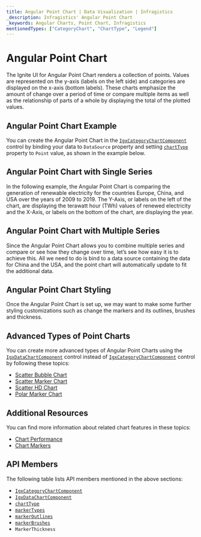 ```yaml
---
title: Angular Point Chart | Data Visualization | Infragistics
_description: Infragistics' Angular Point Chart
_keywords: Angular Charts, Point Chart, Infragistics
mentionedTypes: ["CategoryChart", "ChartType", "Legend"]
---
```


# Angular Point Chart

The Ignite UI for Angular Point Chart renders a collection of points. Values are represented on the y-axis (labels on the left side) and categories are displayed on the x-axis (bottom labels). These charts emphasize the amount of change over a period of time or compare multiple items as well as the relationship of parts of a whole by displaying the total of the plotted values.

## Angular Point Chart Example

You can create the Angular Point Chart in the [`IgxCategoryChartComponent`]({environment:dvApiBaseUrl}/products/ignite-ui-angular/api/docs/typescript/latest/classes/igxcategorychartcomponent.html) control by binding your data to `DataSource` property and setting [`chartType`]({environment:dvApiBaseUrl}/products/ignite-ui-angular/api/docs/typescript/latest/classes/igxcategorychartcomponent.html#charttype) property to `Point` value, as shown in the example below.

<code-view style="height: 600px"
           data-demos-base-url="{environment:dvDemosBaseUrl}"
           iframe-src="{environment:dvDemosBaseUrl}/charts/category-chart-point-chart-multiple-sources"
           github-src="charts/category-chart/point-chart-multiple-sources"
           alt="Angular Point Chart Example" >
</code-view>

<div class="divider--half"></div>

## Angular Point Chart with Single Series

In the following example, the Angular Point Chart is comparing the generation of renewable electricity for the countries Europe, China, and USA over the years of 2009 to 2019. The Y-Axis, or labels on the left of the chart, are displaying the terawatt hour (TWh) values of renewed electricity and the X-Axis, or labels on the bottom of the chart, are displaying the year.

<code-view style="height: 600px"
           data-demos-base-url="{environment:dvDemosBaseUrl}"
           iframe-src="{environment:dvDemosBaseUrl}/charts/category-chart-point-chart-single-source"
           github-src="charts/category-chart/point-chart-single-source"
           alt="Angular Point Chart with Single Series" >
</code-view>

<div class="divider--half"></div>

## Angular Point Chart with Multiple Series

Since the Angular Point Chart allows you to combine multiple series and compare or see how they change over time, let’s see how easy it is to achieve this. All we need to do is bind to a data source containing the data for China and the USA, and the point chart will automatically update to fit the additional data.

<code-view style="height: 600px"
           data-demos-base-url="{environment:dvDemosBaseUrl}"
           iframe-src="{environment:dvDemosBaseUrl}/charts/category-chart-point-chart-multiple-sources"
           github-src="charts/category-chart/point-chart-multiple-sources"
           alt="Angular Point Chart with Multiple Series" >
</code-view>

<div class="divider--half"></div>

## Angular Point Chart Styling

Once the Angular Point Chart is set up, we may want to make some further styling customizations such as change the markers and its outlines, brushes and thickness.

<code-view style="height: 600px"
           data-demos-base-url="{environment:dvDemosBaseUrl}"
           iframe-src="{environment:dvDemosBaseUrl}/charts/category-chart-point-chart-styling"
           github-src="charts/category-chart/point-chart-styling"
           alt="Angular Point Chart Styling" >
</code-view>

<div class="divider--half"></div>

## Advanced Types of Point Charts

You can create more advanced types of Angular Point Charts using the [`IgxDataChartComponent`]({environment:dvApiBaseUrl}/products/ignite-ui-angular/api/docs/typescript/latest/classes/igxdatachartcomponent.html) control instead of [`IgxCategoryChartComponent`]({environment:dvApiBaseUrl}/products/ignite-ui-angular/api/docs/typescript/latest/classes/igxcategorychartcomponent.html) control by following these topics:

-   [Scatter Bubble Chart](bubble-chart.md)
-   [Scatter Marker Chart](scatter-chart.md#angular-scatter-marker-chart)
-   [Scatter HD Chart](scatter-chart.md#angular-scatter-high-density-chart)
-   [Polar Marker Chart](polar-chart.md#angular-polar-marker-chart)

## Additional Resources

You can find more information about related chart features in these topics:

-   [Chart Performance](../features/chart-performance.md)
-   [Chart Markers](../features/chart-markers.md)

## API Members

The following table lists API members mentioned in the above sections:

-   [`IgxCategoryChartComponent`]({environment:dvApiBaseUrl}/products/ignite-ui-angular/api/docs/typescript/latest/classes/igxcategorychartcomponent.html)
-   [`IgxDataChartComponent`]({environment:dvApiBaseUrl}/products/ignite-ui-angular/api/docs/typescript/latest/classes/igxdatachartcomponent.html)
-   [`chartType`]({environment:dvApiBaseUrl}/products/ignite-ui-angular/api/docs/typescript/latest/classes/igxcategorychartcomponent.html#charttype)
-   [`markerTypes`]({environment:dvApiBaseUrl}/products/ignite-ui-angular/api/docs/typescript/latest/classes/igxdomainchartcomponent.html#markertypes)
-   [`markerOutlines`]({environment:dvApiBaseUrl}/products/ignite-ui-angular/api/docs/typescript/latest/classes/igxdatachartcomponent.html#markeroutlines)
-   [`markerBrushes`]({environment:dvApiBaseUrl}/products/ignite-ui-angular/api/docs/typescript/latest/classes/igxdatachartcomponent.html#markerbrushes)
-   `MarkerThickness`
